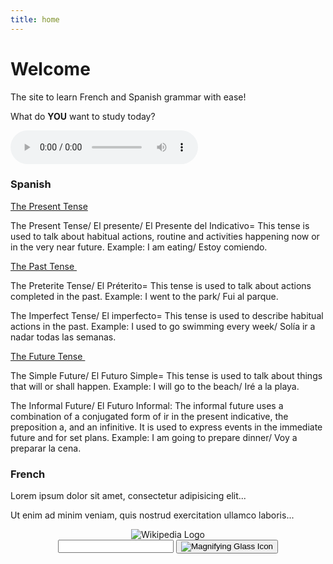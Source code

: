 ```yaml
---
title: home
---
```


<h1>Welcome</h1>

<p>The site to learn French and Spanish grammar with ease! </p>

<p>What do <strong>YOU</strong> want to study today?</p>
<audio controls>
<source src="https://pilarthorley.github.io/SML5202-2021-Final/audio/welcome.mp3" type="audio/mpeg">
Your browser does not support the audio element.
</audio>

<div class="row">
<div class="col-sm-6">
<h3>Spanish</h3>
<p><a href="https://pilarthorley.github.io/SML5202-2021-Final/page2.html">The Present Tense</a></p>
<p> The Present Tense/ El presente/ El Presente del Indicativo= This tense is used to talk about habitual actions, routine and activities happening now or in the very near future. Example: I am eating/ Estoy comiendo.  </p>
<p><a href="https://pilarthorley.github.io/SML5202-2021-Final/page3.html">The Past Tense&nbsp;</a></p>
<p>The Preterite Tense/ El Préterito= This tense is used to talk about actions completed in the past. Example: I went to the park/ Fui al parque.</p>
<p>The Imperfect Tense/ El imperfecto= This tense is used to describe habitual actions in the past. Example: I used to go swimming every week/ Solía ir a nadar todas las semanas.<p>
<p><a href="https://pilarthorley.github.io/SML5202-2021-Final/page4.html">The Future Tense&nbsp;</a></p>
<p>The Simple Future/ El Futuro Simple= This tense is used to talk about things that will or shall happen. Example: I will go to the beach/ Iré a la playa.</p>
<p> The Informal Future/ El Futuro Informal: The informal future uses a combination of a conjugated form of 
ir in the present indicative, the preposition a, and an infinitive. It is used to express events in the immediate future and for set plans. Example: I am going to prepare dinner/ Voy a preparar la cena. </p>
        
</div>
<div class="col-sm-6">
<h3>French</h3>
<p>Lorem ipsum dolor sit amet, consectetur adipisicing elit...</p>
<p>Ut enim ad minim veniam, quis nostrud exercitation ullamco laboris...</p>
</div>
        
</div>




<header class="searchForm-container">
<img src="https://image.ibb.co/e6vOFQ/wikipedia.png" alt="Wikipedia Logo">
<form class="searchForm">
        <input type="search" class="searchForm-input">
        <button type="submit" class="icon searchIcon">
          <img src="https://image.ibb.co/cpG8zk/search.png" alt="Magnifying Glass Icon">
        </button>
      </form>
</header>
<section class="searchResults"></section>
<script src="wiki.js"></script>
